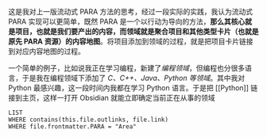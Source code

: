 
这是我对上一版流动式 PARA 方法的思考，经过一段实际的实践，我认为流动式 PARA 实现可以更简单，既然 PARA 是一个以行动为导向的方法，**那么其核心就是项目，也就是我们要产出的内容，而领域就是聚合项目和其他类型卡片（也就是原先 PARA 资源）的内容地图**。将项目添加到领域的过程，就是把项目卡片链接到对应内容地图的过程。

一个简单的例子，比如说我正在学习编程，新建了*编程领域*，但编程也分很多语言，于是我在编程领域下添加了 *C、C++、Java、Python 等领域*。其中我对 Python 最感兴趣，这一段时间内我都在学习 Python 语言。于是把 [[Python]] 链接到主页，这样一打开 Obsidian 就能立即确定当前正在从事的领域

```dataview
LIST
WHERE contains(this.file.outlinks, file.link)
WHERE file.frontmatter.PARA = "Area"
```
